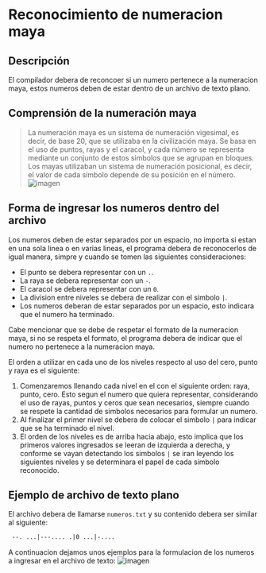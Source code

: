 # Reconocimiento de numeracion maya

## Descripción
El compilador debera de reconcoer si un numero pertenece a la numeracion maya, estos numeros deben de estar dentro de un archivo de texto plano.

## Comprensión de la numeración maya

> La numeración maya es un sistema de numeración vigesimal, es decir, de base 20, que se utilizaba en la civilización maya. Se basa en el uso de puntos, rayas y el caracol, y cada número se representa mediante un conjunto de estos simbolos que se agrupan en bloques. Los mayas utilizaban un sistema de numeración posicional, es decir, el valor de cada símbolo depende de su posición en el número.
![imagen](https://nemdigitalstorage.blob.core.windows.net/nem-main/images/2023/05/27/259f2209-0cf5-464a-a0ea-237efdb23cbe.png)

## Forma de ingresar los numeros dentro del archivo

Los numeros deben de estar separados por un espacio, no importa si estan en una sola linea o en varias lineas, el programa debera de reconocerlos de igual manera, simpre y cuando se tomen las siguientes consideraciones:

- El punto se debera representar con un `.`.
- La raya se debera representar con un `-`.
- El caracol se debera representar con un `0`.
- La division entre niveles se debera de realizar con el simbolo `|`.
- Los numeros deberan de estar separados por un espacio, esto indicara que el numero ha terminado.

Cabe mencionar que se debe de respetar el formato de la numeracion maya, si no se respeta el formato, el programa debera de indicar que el numero no pertenece a la numeracion maya.

El orden a utilizar en cada uno de los niveles respecto al uso del cero, punto y raya es el siguiente:

1. Comenzaremos llenando cada nivel en el con el siguiente orden: raya, punto, cero. Esto segun el numero que quiera representar, considerando el uso de rayas, puntos y ceros que sean necesarios, siempre cuando se respete la cantidad de simbolos necesarios para formular un numero.
2. Al finalizar el primer nivel se debera de colocar el simbolo `|` para indicar que se ha terminado el nivel.
3. El orden de los niveles es de arriba hacia abajo, esto implica que los primeros valores ingresados se leeran de izquierda a derecha, y conforme se vayan detectando los simbolos `|` se iran leyendo los siguientes niveles y se determinara el papel de cada simbolo reconocido.

## Ejemplo de archivo de texto plano
El archivo debera de llamarse `numeros.txt` y su contenido debera ser similar al siguiente:
```txt
 --. ...|---.... .|0 ...|-.... 
```

A continuacion dejamos unos ejemplos para la formulacion de los numeros a ingresar en el archivo de texto:
![imagen](https://w7.pngwing.com/pngs/840/101/png-transparent-maya-civilization-maya-numerals-haab-number-maya-script-13-miscellaneous-angle-text.png)
```txt

